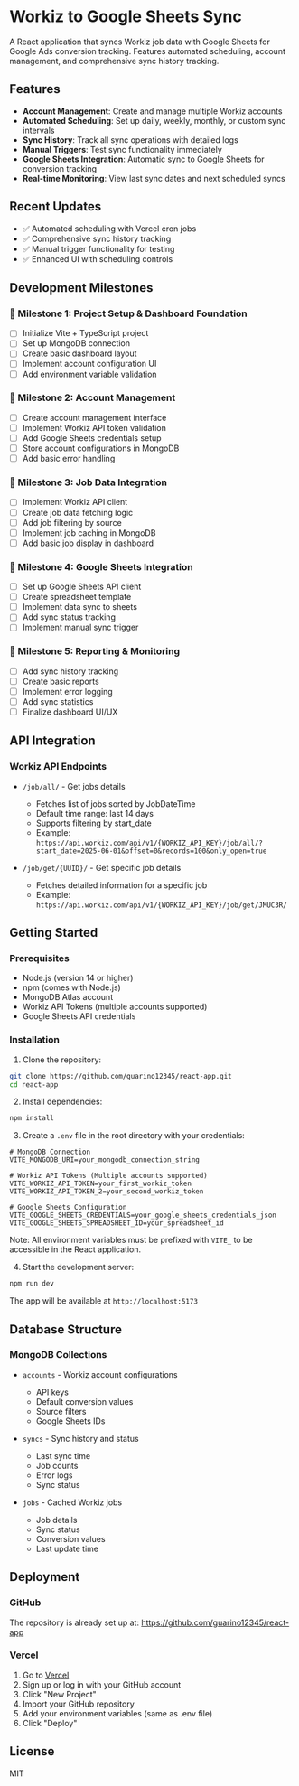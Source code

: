 # Workiz to Google Sheets Sync

A React application that syncs Workiz job data with Google Sheets for Google Ads conversion tracking. Features automated scheduling, account management, and comprehensive sync history tracking.

## Features

- **Account Management**: Create and manage multiple Workiz accounts
- **Automated Scheduling**: Set up daily, weekly, monthly, or custom sync intervals
- **Sync History**: Track all sync operations with detailed logs
- **Manual Triggers**: Test sync functionality immediately
- **Google Sheets Integration**: Automatic sync to Google Sheets for conversion tracking
- **Real-time Monitoring**: View last sync dates and next scheduled syncs

## Recent Updates

- ✅ Automated scheduling with Vercel cron jobs
- ✅ Comprehensive sync history tracking
- ✅ Manual trigger functionality for testing
- ✅ Enhanced UI with scheduling controls

## Development Milestones

### 🎯 Milestone 1: Project Setup & Dashboard Foundation

- [ ] Initialize Vite + TypeScript project
- [ ] Set up MongoDB connection
- [ ] Create basic dashboard layout
- [ ] Implement account configuration UI
- [ ] Add environment variable validation

### 🎯 Milestone 2: Account Management

- [ ] Create account management interface
- [ ] Implement Workiz API token validation
- [ ] Add Google Sheets credentials setup
- [ ] Store account configurations in MongoDB
- [ ] Add basic error handling

### 🎯 Milestone 3: Job Data Integration

- [ ] Implement Workiz API client
- [ ] Create job data fetching logic
- [ ] Add job filtering by source
- [ ] Implement job caching in MongoDB
- [ ] Add basic job display in dashboard

### 🎯 Milestone 4: Google Sheets Integration

- [ ] Set up Google Sheets API client
- [ ] Create spreadsheet template
- [ ] Implement data sync to sheets
- [ ] Add sync status tracking
- [ ] Implement manual sync trigger

### 🎯 Milestone 5: Reporting & Monitoring

- [ ] Add sync history tracking
- [ ] Create basic reports
- [ ] Implement error logging
- [ ] Add sync statistics
- [ ] Finalize dashboard UI/UX

## API Integration

### Workiz API Endpoints

- `/job/all/` - Get jobs details

  - Fetches list of jobs sorted by JobDateTime
  - Default time range: last 14 days
  - Supports filtering by start_date
  - Example: `https://api.workiz.com/api/v1/{WORKIZ_API_KEY}/job/all/?start_date=2025-06-01&offset=0&records=100&only_open=true`

- `/job/get/{UUID}/` - Get specific job details
  - Fetches detailed information for a specific job
  - Example: `https://api.workiz.com/api/v1/{WORKIZ_API_KEY}/job/get/JMUC3R/`

## Getting Started

### Prerequisites

- Node.js (version 14 or higher)
- npm (comes with Node.js)
- MongoDB Atlas account
- Workiz API Tokens (multiple accounts supported)
- Google Sheets API credentials

### Installation

1. Clone the repository:

```bash
git clone https://github.com/guarino12345/react-app.git
cd react-app
```

2. Install dependencies:

```bash
npm install
```

3. Create a `.env` file in the root directory with your credentials:

```env
# MongoDB Connection
VITE_MONGODB_URI=your_mongodb_connection_string

# Workiz API Tokens (Multiple accounts supported)
VITE_WORKIZ_API_TOKEN=your_first_workiz_token
VITE_WORKIZ_API_TOKEN_2=your_second_workiz_token

# Google Sheets Configuration
VITE_GOOGLE_SHEETS_CREDENTIALS=your_google_sheets_credentials_json
VITE_GOOGLE_SHEETS_SPREADSHEET_ID=your_spreadsheet_id
```

Note: All environment variables must be prefixed with `VITE_` to be accessible in the React application.

4. Start the development server:

```bash
npm run dev
```

The app will be available at `http://localhost:5173`

## Database Structure

### MongoDB Collections

- `accounts` - Workiz account configurations

  - API keys
  - Default conversion values
  - Source filters
  - Google Sheets IDs

- `syncs` - Sync history and status

  - Last sync time
  - Job counts
  - Error logs
  - Sync status

- `jobs` - Cached Workiz jobs
  - Job details
  - Sync status
  - Conversion values
  - Last update time

## Deployment

### GitHub

The repository is already set up at: https://github.com/guarino12345/react-app

### Vercel

1. Go to [Vercel](https://vercel.com)
2. Sign up or log in with your GitHub account
3. Click "New Project"
4. Import your GitHub repository
5. Add your environment variables (same as .env file)
6. Click "Deploy"

## License

MIT

